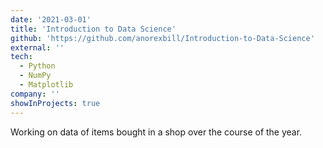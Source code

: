 ```yaml
---
date: '2021-03-01'
title: 'Introduction to Data Science'
github: 'https://github.com/anorexbill/Introduction-to-Data-Science'
external: ''
tech:
  - Python
  - NumPy
  - Matplotlib
company: ''
showInProjects: true
---
```


Working on data of items bought in a shop over the course of the year.
